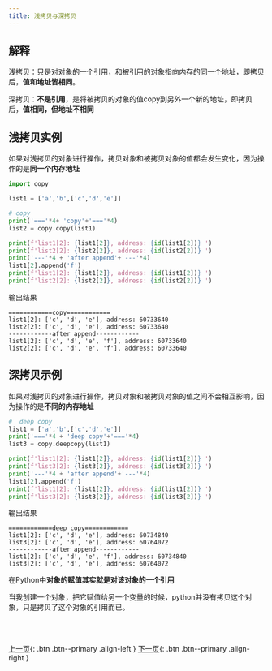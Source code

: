 ```yaml
---
title: 浅拷贝与深拷贝
---
```


## 解释

浅拷贝：只是对对象的一个引用，和被引用的对象指向内存的同一个地址，即拷贝后，**值和地址皆相同**。

深拷贝：**不是引用**，是将被拷贝的对象的值copy到另外一个新的地址，即拷贝后，**值相同，但地址不相同**

## 浅拷贝实例

如果对浅拷贝的对象进行操作，拷贝对象和被拷贝对象的值都会发生变化，因为操作的是**同一个内存地址**

```py
import copy

list1 = ['a','b',['c','d','e']]

# copy
print('==='*4+ 'copy'+'==='*4)
list2 = copy.copy(list1)

print(f'list1[2]: {list1[2]}, address: {id(list1[2])} ')
print(f'list2[2]: {list2[2]}, address: {id(list2[2])} ')
print('---'*4 + 'after append'+'---'*4)
list1[2].append('f')
print(f'list1[2]: {list1[2]}, address: {id(list1[2])} ')
print(f'list2[2]: {list2[2]}, address: {id(list2[2])} ')

```

输出结果

```
============copy============
list1[2]: ['c', 'd', 'e'], address: 60733640 
list2[2]: ['c', 'd', 'e'], address: 60733640 
------------after append------------
list1[2]: ['c', 'd', 'e', 'f'], address: 60733640 
list2[2]: ['c', 'd', 'e', 'f'], address: 60733640 
```

## 深拷贝示例

如果对浅拷贝的对象进行操作，拷贝对象和被拷贝对象的值之间不会相互影响，因为操作的是**不同的内存地址**

```py
#  deep copy
list1 = ['a','b',['c','d','e']]
print('==='*4 + 'deep copy'+'==='*4)
list3 = copy.deepcopy(list1)

print(f'list1[2]: {list1[2]}, address: {id(list1[2])} ')
print(f'list3[2]: {list3[2]}, address: {id(list3[2])} ')
print('---'*4 + 'after append'+'---'*4)
list1[2].append('f')
print(f'list1[2]: {list1[2]}, address: {id(list1[2])} ')
print(f'list3[2]: {list3[2]}, address: {id(list3[2])} ')

```

输出结果

```
============deep copy============
list1[2]: ['c', 'd', 'e'], address: 60734840 
list3[2]: ['c', 'd', 'e'], address: 60764072 
------------after append------------
list1[2]: ['c', 'd', 'e', 'f'], address: 60734840 
list3[2]: ['c', 'd', 'e'], address: 60764072 
```

在Python中**对象的赋值其实就是对该对象的一个引用**

当我创建一个对象，把它赋值给另一个变量的时候，python并没有拷贝这个对象，只是拷贝了这个对象的引用而已。





<br><br>

[上一页](/doc/tutorial/python/level2/toexe/){: .btn .btn--primary .align-left }
[下一页](/doc/tutorial/python/level2/1005/){: .btn .btn--primary .align-right }